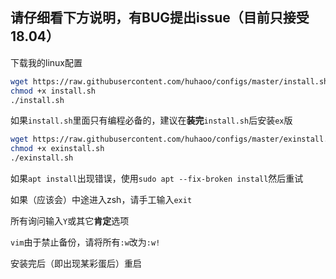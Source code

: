 ## 请仔细看下方说明，有BUG提出issue（目前只接受18.04）

下载我的linux配置

```sh
wget https://raw.githubusercontent.com/huhaoo/configs/master/install.sh
chmod +x install.sh
./install.sh
```

如果`install.sh`里面只有编程必备的，建议在**装完**`install.sh`后安装`ex`版

```sh
wget https://raw.githubusercontent.com/huhaoo/configs/master/exinstall.sh
chmod +x exinstall.sh
./exinstall.sh
```

如果`apt install`出现错误，使用`sudo apt --fix-broken install`然后重试

如果（应该会）中途进入zsh，请手工输入`exit`

所有询问输入`Y`或其它**肯定**选项

`vim`由于禁止备份，请将所有`:w`改为`:w!`

安装完后（即出现某彩蛋后）重启
